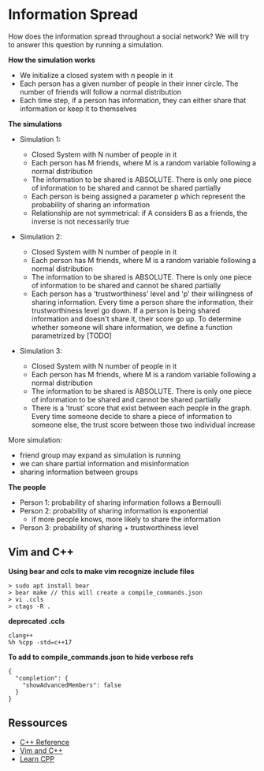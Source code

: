 # Information Spread

How does the information spread throughout a social network? We will try to 
answer this question by running a simulation.


**How the simulation works**

- We initialize a closed system with n people in it
- Each person has a given number of people in their inner circle. The number 
  of friends will follow a normal distribution
- Each time step, if a person has information, they can either share that 
  information or keep it to themselves

**The simulations**


- Simulation 1:
    - Closed System with N number of people in it
    - Each person has M friends, where M is a random variable following a normal 
      distribution
    - The information to be shared is ABSOLUTE. There is only one piece of 
      information to be shared and cannot be shared partially
    - Each person is being assigned a parameter p which represent the probability 
      of sharing an information
    - Relationship are not symmetrical: if A considers B as a friends, the inverse is not necessarily true


- Simulation 2:
    - Closed System with N number of people in it
    - Each person has M friends, where M is a random variable following a normal 
      distribution
    - The information to be shared is ABSOLUTE. There is only one piece of 
      information to be shared and cannot be shared partially
    - Each person has a 'trustworthiness' level and 'p' their willingness of 
      sharing information.
      Every time a person share the information, their trustworthiness level go 
      down. If a person is being shared information and doesn't share it,
      their score go up. To determine whether someone will share information, 
      we define a function parametrized by [TODO]
      

- Simulation 3:
    - Closed System with N number of people in it
    - Each person has M friends, where M is a random variable following a normal 
      distribution
    - The information to be shared is ABSOLUTE. There is only one piece of 
      information to be shared and cannot be shared partially
    - There is a 'trust' score that exist between each people in the graph. 
      Every time someone decide to share a piece of information to someone else,
      the trust score between those two individual increase
      

More simulation:
- friend group may expand as simulation is running
- we can share partial information and misinformation
- sharing information between groups


**The people**

- Person 1: probability of sharing information follows a Bernoulli
- Person 2: probability of sharing information is exponential 
    * if more people knows, more likely to share the information
- Person 3: probability of sharing + trustworthiness level

## Vim and C++

**Using bear and ccls to make vim recognize include files**

```
> sudo apt install bear
> bear make // this will create a compile_commands.json
> vi .ccls
> ctags -R .
```

**deprecated .ccls**

```
clang++
%h %cpp -std=c++17

```

**To add to compile_commands.json to hide verbose refs**

```
{
  "completion": {
    "showAdvancedMembers": false
  }
}
```


## Ressources

- [C++ Reference](https://cplusplus.com/reference/)
- [Vim and C++](https://blog.octoco.ltd/vim-coc-and-c-dbe99405f7bd)
- [Learn CPP](https://www.learncpp.com/)

